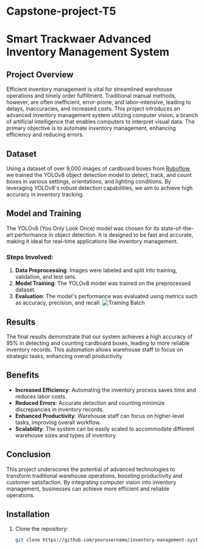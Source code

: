 # Capstone-project-T5

# Smart Trackwaer Advanced Inventory Management System

## Project Overview

Efficient inventory management is vital for streamlined warehouse operations and timely order fulfillment. Traditional manual methods, however, are often inefficient, error-prone, and labor-intensive, leading to delays, inaccuracies, and increased costs. This project introduces an advanced inventory management system utilizing computer vision, a branch of artificial intelligence that enables computers to interpret visual data. The primary objective is to automate inventory management, enhancing efficiency and reducing errors.

## Dataset

Using a dataset of over 9,000 images of cardboard boxes from [Roboflow](https://roboflow.com/), we trained the YOLOv8 object detection model to detect, track, and count boxes in various settings, orientations, and lighting conditions. By leveraging YOLOv8's robust detection capabilities, we aim to achieve high accuracy in inventory tracking.

## Model and Training

The YOLOv8 (You Only Look Once) model was chosen for its state-of-the-art performance in object detection. It is designed to be fast and accurate, making it ideal for real-time applications like inventory management.

### Steps Involved:
1. **Data Preprocessing**: Images were labeled and split into training, validation, and test sets.
2. **Model Training**: The YOLOv8 model was trained on the preprocessed dataset.
3. **Evaluation**: The model's performance was evaluated using metrics such as accuracy, precision, and recall.
![Training Batch]([images/train_batch1.jpg](https://images.unsplash.com/photo-1716155705161-fcf2e13da07a?q=80&w=2070&auto=format&fit=crop&ixlib=rb-4.0.3&ixid=M3wxMjA3fDB8MHxwaG90by1wYWdlfHx8fGVufDB8fHx8fA%3D%3D))

## Results

The final results demonstrate that our system achieves a high accuracy of 95% in detecting and counting cardboard boxes, leading to more reliable inventory records. This automation allows warehouse staff to focus on strategic tasks, enhancing overall productivity.

## Benefits

- **Increased Efficiency**: Automating the inventory process saves time and reduces labor costs.
- **Reduced Errors**: Accurate detection and counting minimize discrepancies in inventory records.
- **Enhanced Productivity**: Warehouse staff can focus on higher-level tasks, improving overall workflow.
- **Scalability**: The system can be easily scaled to accommodate different warehouse sizes and types of inventory.

## Conclusion

This project underscores the potential of advanced technologies to transform traditional warehouse operations, boosting productivity and customer satisfaction. By integrating computer vision into inventory management, businesses can achieve more efficient and reliable operations.

## Installation

1. Clone the repository:
   ```bash
   git clone https://github.com/yourusername/inventory-management-system.git
